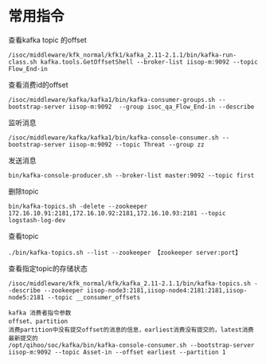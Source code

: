 # 常用指令

查看kafka topic 的offset

```shell
/isoc/middleware/kfk_normal/kfk1/kafka_2.11-2.1.1/bin/kafka-run-class.sh kafka.tools.GetOffsetShell --broker-list iisop-m:9092 --topic Flow_End-in
```

查看消费id的offset

```shell
/isoc/middleware/kafka/kafka1/bin/kafka-consumer-groups.sh --bootstrap-server iisop-m:9092  --group isoc_qa_Flow_End-in --describe
```

监听消息

```shell
/isoc/middleware/kafka/kafka1/bin/kafka-console-consumer.sh --bootstrap-server iisop-m:9092 --topic Threat --group zz
```

发送消息

```shell
bin/kafka-console-producer.sh --broker-list master:9092 --topic first
```

删除topic

```shell
bin/kafka-topics.sh -delete --zookeeper 172.16.10.91:2181,172.16.10.92:2181,172.16.10.93:2181 --topic logstash-log-dev
```

查看topic

```shell
./bin/kafka-topics.sh --list --zookeeper 【zookeeper server:port】
```



查看指定topic的存储状态

```
/isoc/middleware/kfk_normal/kfk/kafka_2.11-2.1.1/bin/kafka-topics.sh --describe --zookeeper iisop-node3:2181,iisop-node4:2181:2181,iisop-node5:2181 --topic __consumer_offsets
```

```
kafka 消费者指令参数
offset、partition
消费partition中没有提交offset的消息的信息，earliest消费没有提交的，latest消费最新提交的
/opt/qihoo/soc/kafka/bin/kafka-console-consumer.sh --bootstrap-server iisop-m:9092 --topic Asset-in --offset earliest --partition 1
```